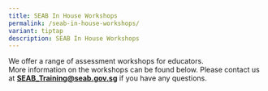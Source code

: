 ```yaml
---
title: SEAB In House Workshops
permalink: /seab-in-house-workshops/
variant: tiptap
description: SEAB In House Workshops
---
```

<p>We offer a range of assessment workshops for educators.
<br>More information on the workshops can be found below. Please contact us
at <strong><a href="mailto:seab_training@seab.gov.sg" rel="noopener noreferrer nofollow" target="_blank">SEAB_Training@seab.gov.sg</a></strong> if
you have any questions.</p>
<p><a href="https://www.seab.gov.sg/home/services/seab-in-house-workshops#0" class="accordion__title" rel="noopener noreferrer nofollow" target="_blank"><br></a>
</p>